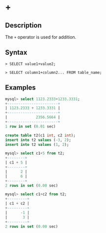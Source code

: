 # **+**

## **Description**

The `+` operator is used for addition.

## **Syntax**

```
> SELECT value1+value2;
```

```
> SELECT column1+column2... FROM table_name;
```

## **Examples**

```sql
mysql> select 1123.2333+1233.3331;
+-----------------------+
| 1123.2333 + 1233.3331 |
+-----------------------+
|             2356.5664 |
+-----------------------+
1 row in set (0.01 sec)
```

```sql
create table t2(c1 int, c2 int);
insert into t2 values (-3, 2);
insert into t2 values (1, 2);

mysql> select c1+5 from t2;
+--------+
| c1 + 5 |
+--------+
|      2 |
|      6 |
+--------+
2 rows in set (0.00 sec)

mysql> select c1+c2 from t2;
+---------+
| c1 + c2 |
+---------+
|      -1 |
|       3 |
+---------+
2 rows in set (0.00 sec)
```
